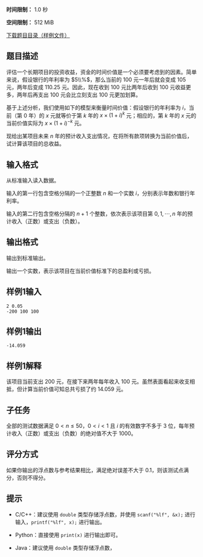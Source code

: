 


**时间限制：** 1.0 秒 


**空间限制：** 512 MiB

[下载题目目录（样例文件）](examples/CSP202212-1.zip)




## 题目描述

评估一个长期项目的投资收益，资金的时间价值是一个必须要考虑到的因素。简单来说，假设银行的年利率为 $5\\%$，那么当前的 $100$ 元一年后就会变成 $105$ 元，两年后变成 $110.25$ 元。因此，现在收到 $100$ 元比两年后收到 $100$ 元收益更多，两年后再支出 $100$ 元会比立刻支出 $100$ 元更加划算。

基于上述分析，我们使用如下的模型来衡量时间价值：假设银行的年利率为 $i$，当前（第 $0$ 年）的 $x$ 元就等价于第 $k$ 年的 $x \times (1 + i)^k$ 元；相应的，第 $k$ 年的 $x$ 元的当前价值实际为 $x \times (1 + i)^{-k}$ 元。

现给出某项目未来 $n$ 年的预计收入支出情况，在将所有款项转换为当前价值后，试计算该项目的总收益。

## 输入格式

从标准输入读入数据。

输入的第一行包含空格分隔的一个正整数 $n$ 和一个实数 $i$，分别表示年数和银行年利率。

输入的第二行包含空格分隔的 $n+1$ 个整数，依次表示该项目第 $0, 1, \cdots, n$ 年的预计收入（正数）或支出（负数）。

## 输出格式

输出到标准输出。

输出一个实数，表示该项目在当前价值标准下的总盈利或亏损。








## 样例1输入

```plain
2 0.05
-200 100 100
```



## 样例1输出

```plain
-14.059
```


## 样例1解释

该项目当前支出 $200$ 元，在接下来两年每年收入 $100$ 元。虽然表面看起来收支相抵，但计算当前价值可知总共亏损了约 $14.059$ 元。

## 子任务

全部的测试数据满足 $0 < n \leq 50$，$0 < i < 1$ 且 $i$ 的有效数字不多于 $3$ 位，每年预计收入（正数）或支出（负数）的绝对值不大于 $1000$。

## 评分方式

如果你输出的浮点数与参考结果相比，满足绝对误差不大于 $0.1$，则该测试点满分，否则不得分。

## 提示

* C/C++：建议使用 `double` 类型存储浮点数，并使用 `scanf("%lf", &x);` 进行输入，`printf("%lf", x);` 进行输出。

* Python：直接使用 `print(x)` 进行输出即可。

* Java：建议使用 `double` 类型存储浮点数，